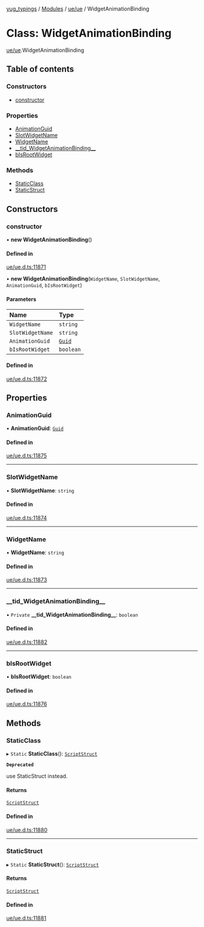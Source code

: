 [yug_typings](../README.md) / [Modules](../modules.md) / [ue/ue](../modules/ue_ue.md) / WidgetAnimationBinding

# Class: WidgetAnimationBinding

[ue/ue](../modules/ue_ue.md).WidgetAnimationBinding

## Table of contents

### Constructors

- [constructor](ue_ue.WidgetAnimationBinding.md#constructor)

### Properties

- [AnimationGuid](ue_ue.WidgetAnimationBinding.md#animationguid)
- [SlotWidgetName](ue_ue.WidgetAnimationBinding.md#slotwidgetname)
- [WidgetName](ue_ue.WidgetAnimationBinding.md#widgetname)
- [\_\_tid\_WidgetAnimationBinding\_\_](ue_ue.WidgetAnimationBinding.md#__tid_widgetanimationbinding__)
- [bIsRootWidget](ue_ue.WidgetAnimationBinding.md#bisrootwidget)

### Methods

- [StaticClass](ue_ue.WidgetAnimationBinding.md#staticclass)
- [StaticStruct](ue_ue.WidgetAnimationBinding.md#staticstruct)

## Constructors

### constructor

• **new WidgetAnimationBinding**()

#### Defined in

[ue/ue.d.ts:11871](https://github.com/YugMetaverse/yug_typings/blob/25cad34/ue/ue.d.ts#L11871)

• **new WidgetAnimationBinding**(`WidgetName`, `SlotWidgetName`, `AnimationGuid`, `bIsRootWidget`)

#### Parameters

| Name | Type |
| :------ | :------ |
| `WidgetName` | `string` |
| `SlotWidgetName` | `string` |
| `AnimationGuid` | [`Guid`](ue_ue_s.Guid.md) |
| `bIsRootWidget` | `boolean` |

#### Defined in

[ue/ue.d.ts:11872](https://github.com/YugMetaverse/yug_typings/blob/25cad34/ue/ue.d.ts#L11872)

## Properties

### AnimationGuid

• **AnimationGuid**: [`Guid`](ue_ue_s.Guid.md)

#### Defined in

[ue/ue.d.ts:11875](https://github.com/YugMetaverse/yug_typings/blob/25cad34/ue/ue.d.ts#L11875)

___

### SlotWidgetName

• **SlotWidgetName**: `string`

#### Defined in

[ue/ue.d.ts:11874](https://github.com/YugMetaverse/yug_typings/blob/25cad34/ue/ue.d.ts#L11874)

___

### WidgetName

• **WidgetName**: `string`

#### Defined in

[ue/ue.d.ts:11873](https://github.com/YugMetaverse/yug_typings/blob/25cad34/ue/ue.d.ts#L11873)

___

### \_\_tid\_WidgetAnimationBinding\_\_

• `Private` **\_\_tid\_WidgetAnimationBinding\_\_**: `boolean`

#### Defined in

[ue/ue.d.ts:11882](https://github.com/YugMetaverse/yug_typings/blob/25cad34/ue/ue.d.ts#L11882)

___

### bIsRootWidget

• **bIsRootWidget**: `boolean`

#### Defined in

[ue/ue.d.ts:11876](https://github.com/YugMetaverse/yug_typings/blob/25cad34/ue/ue.d.ts#L11876)

## Methods

### StaticClass

▸ `Static` **StaticClass**(): [`ScriptStruct`](ue_ue.ScriptStruct.md)

**`Deprecated`**

use StaticStruct instead.

#### Returns

[`ScriptStruct`](ue_ue.ScriptStruct.md)

#### Defined in

[ue/ue.d.ts:11880](https://github.com/YugMetaverse/yug_typings/blob/25cad34/ue/ue.d.ts#L11880)

___

### StaticStruct

▸ `Static` **StaticStruct**(): [`ScriptStruct`](ue_ue.ScriptStruct.md)

#### Returns

[`ScriptStruct`](ue_ue.ScriptStruct.md)

#### Defined in

[ue/ue.d.ts:11881](https://github.com/YugMetaverse/yug_typings/blob/25cad34/ue/ue.d.ts#L11881)
